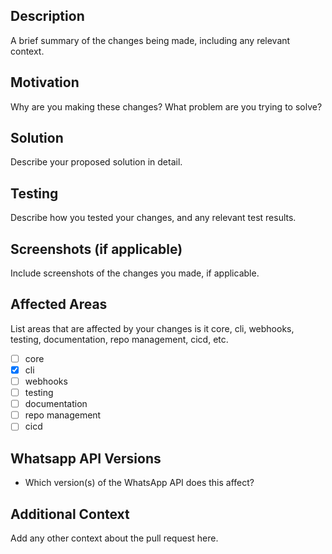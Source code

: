 ## Description
A brief summary of the changes being made, including any relevant context.

## Motivation
Why are you making these changes? What problem are you trying to solve?

## Solution
Describe your proposed solution in detail.

## Testing
Describe how you tested your changes, and any relevant test results.

## Screenshots (if applicable)
Include screenshots of the changes you made, if applicable.

## Affected Areas
List areas that are affected by your changes is it core, cli, webhooks, testing, documentation,
repo management, cicd, etc.

- [ ] core
- [x] cli
- [ ] webhooks
- [ ] testing
- [ ] documentation
- [ ] repo management
- [ ] cicd

## Whatsapp API Versions
- Which version(s) of the WhatsApp API does this affect?

## Additional Context
Add any other context about the pull request here.
